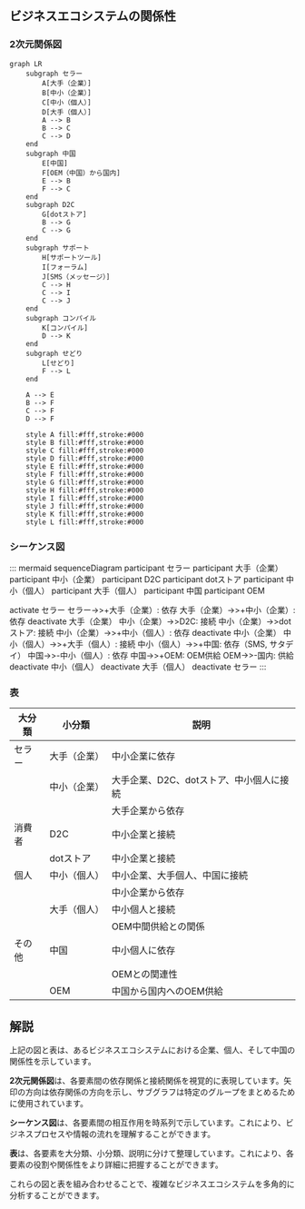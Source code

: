 ## ビジネスエコシステムの関係性

### 2次元関係図




```mermaid
graph LR
    subgraph セラー
        A[大手（企業）]
        B[中小（企業）]
        C[中小（個人）]
        D[大手（個人）]
        A --> B
        B --> C
        C --> D
    end
    subgraph 中国
        E[中国]
        F[OEM（中国）から国内]
        E --> B
        F --> C
    end
    subgraph D2C
        G[dotストア]
        B --> G
        C --> G
    end
    subgraph サポート
        H[サポートツール]
        I[フォーラム]
        J[SMS（メッセージ）]
        C --> H
        C --> I
        C --> J
    end
    subgraph コンパイル
        K[コンパイル]
        D --> K
    end
    subgraph せどり
        L[せどり]
        F --> L
    end

    A --> E
    B --> F
    C --> F
    D --> F

    style A fill:#fff,stroke:#000
    style B fill:#fff,stroke:#000
    style C fill:#fff,stroke:#000
    style D fill:#fff,stroke:#000
    style E fill:#fff,stroke:#000
    style F fill:#fff,stroke:#000
    style G fill:#fff,stroke:#000
    style H fill:#fff,stroke:#000
    style I fill:#fff,stroke:#000
    style J fill:#fff,stroke:#000
    style K fill:#fff,stroke:#000
    style L fill:#fff,stroke:#000
```

### シーケンス図

::: mermaid
sequenceDiagram
  participant セラー
  participant 大手（企業）
  participant 中小（企業）
  participant D2C
  participant dotストア
  participant 中小（個人）
  participant 大手（個人）
  participant 中国
  participant OEM

  activate セラー
  セラー->>+大手（企業）: 依存
  大手（企業）->>+中小（企業）: 依存
  deactivate 大手（企業）
  中小（企業）->>D2C: 接続
  中小（企業）->>dotストア: 接続
  中小（企業）->>+中小（個人）: 依存
  deactivate 中小（企業）
  中小（個人）->>+大手（個人）: 接続
  中小（個人）->>+中国: 依存（SMS, サタデイ）
  中国->>-中小（個人）: 依存
  中国->>+OEM: OEM供給
  OEM->>-国内: 供給
  deactivate 中小（個人）
  deactivate 大手（個人）
  deactivate セラー
:::
### 表

| 大分類 | 小分類 | 説明 |
|---|---|---|
| セラー | 大手（企業） | 中小企業に依存 |
|  | 中小（企業） | 大手企業、D2C、dotストア、中小個人に接続 |
|  |  | 大手企業から依存 |
| 消費者 | D2C | 中小企業と接続 |
|  | dotストア | 中小企業と接続 |
| 個人 | 中小（個人） | 中小企業、大手個人、中国に接続 |
|  |  | 中小企業から依存 |
|  | 大手（個人） | 中小個人と接続 |
|  |  | OEM中間供給との関係 |
| その他 | 中国 | 中小個人に依存 |
|  |  | OEMとの関連性 |
|  | OEM | 中国から国内へのOEM供給 |

## 解説

上記の図と表は、あるビジネスエコシステムにおける企業、個人、そして中国の関係性を示しています。

**2次元関係図**は、各要素間の依存関係と接続関係を視覚的に表現しています。矢印の方向は依存関係の方向を示し、サブグラフは特定のグループをまとめるために使用されています。

**シーケンス図**は、各要素間の相互作用を時系列で示しています。これにより、ビジネスプロセスや情報の流れを理解することができます。

**表**は、各要素を大分類、小分類、説明に分けて整理しています。これにより、各要素の役割や関係性をより詳細に把握することができます。

これらの図と表を組み合わせることで、複雑なビジネスエコシステムを多角的に分析することができます。
